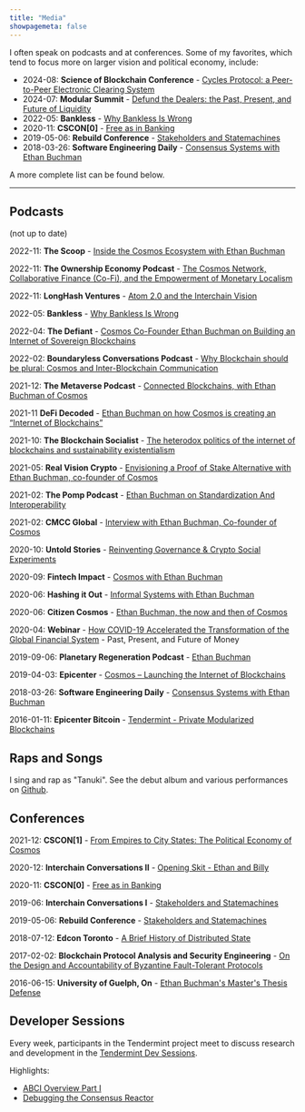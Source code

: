 ```yaml
---
title: "Media"
showpagemeta: false
---
```


I often speak on podcasts and at conferences. 
Some of my favorites, which tend to focus more on larger vision and
political economy, include:

- 2024-08: **Science of Blockchain Conference** - [Cycles Protocol: a
  Peer-to-Peer Electronic Clearing
  System](https://www.youtube.com/watch?v=IXG9tbsRPlQ)
- 2024-07: **Modular Summit** - [Defund the Dealers: the Past, Present, and
  Future of Liquidity](https://www.youtube.com/watch?v=9ZToW_b9F-s)
- 2022-05: **Bankless** - [Why Bankless Is Wrong](https://www.youtube.com/watch?v=Vbomgw-PGRE)
- 2020-11: **CSCON[0]** - [Free as in Banking](https://www.youtube.com/watch?v=PySo0gUEx8A&t=2040s)
- 2019-05-06: **Rebuild Conference** - [Stakeholders and Statemachines](https://www.youtube.com/watch?v=Luh7m7YHRts)
- 2018-03-26: **Software Engineering Daily** - [Consensus Systems with Ethan Buchman](https://softwareengineeringdaily.com/2018/03/26/consensus-systems-with-ethan-buchman/)

A more complete list can be found below. 

---

## Podcasts

(not up to date)

2022-11: **The Scoop** - [Inside the Cosmos Ecosystem with Ethan
Buchman](https://www.youtube.com/watch?v=QMciYZ66MSQ)

2022-11: **The Ownership Economy Podcast** - [The Cosmos Network, Collaborative
Finance (Co-Fi), and the Empowerment of Monetary Localism](https://anchor.fm/theownershipeconomy/episodes/Episode-041---The-Cosmos-Network--Collaborative-Finance-Co-Fi--and-the-Empowerment-of-Monetary-Localism-with-Cosmos-Co-Founder-Ethan-Buchman-e1qvgrh/a-a8svs96)

2022-11: **LongHash Ventures** - [Atom 2.0 and the Interchain
Vision](https://www.youtube.com/watch?v=7NObThRw1-0)

2022-05: **Bankless** - [Why Bankless Is Wrong](https://www.youtube.com/watch?v=Vbomgw-PGRE)

2022-04: **The Defiant** - [Cosmos Co-Founder Ethan Buchman on Building an
Internet of Sovereign
Blockchains](https://anchor.fm/thedefiant/episodes/Cosmos-Co-Founder-Ethan-Buchman-on-Building-an-Internet-of-Sovereign-Blockchains-e1gnd2e)

2022-02: **Boundaryless Conversations Podcast** - [Why Blockchain should be
plural: Cosmos and Inter-Blockchain Communication](https://www.boundaryless.io/podcast/ethan-buchman/)

2021-12: **The Metaverse Podcast** - [Connected Blockchains, with Ethan Buchman of
Cosmos](https://outlierventures.podbean.com/e/connected-blockchains-with-ethan-buchman-of-cosmos/)

2021-11 **DeFi Decoded** - [Ethan Buchman on how Cosmos is creating an “Internet
of Blockchains”](https://www.ninepoint.com/alt-thinking/audio/defi-decoded-ethan-buchman-on-how-cosmos-is-creating-an-internet-of-blockchains-and-his-vision-for-regenerative-finance-refi/)

2021-10: **The Blockchain Socialist** - [The heterodox politics of the internet
of blockchains and sustainability
existentialism](https://theblockchainsocialist.com/the-heterodox-politics-of-the-internet-of-blockchains-and-sustainability-existentialism/)

2021-05: **Real Vision Crypto** - [Envisioning a Proof of Stake Alternative with
Ethan Buchman, co-founder of
Cosmos](https://www.youtube.com/watch?v=HL_QR5SPEqY)

2021-02: **The Pomp Podcast** - [Ethan Buchman on Standardization And Interoperability](https://podcasts.apple.com/us/podcast/506-ethan-buchman-on-standardization-interoperability/id1434060078?i=1000511717899)

2021-02: **CMCC Global** - [Interview with Ethan Buchman, Co-founder of
Cosmos](https://www.youtube.com/watch?v=KuVHBg7emNY)

2020-10: **Untold Stories** - [Reinventing Governance & Crypto Social Experiments](https://www.youtube.com/watch?v=CQbOauMMcf8)

2020-09: **Fintech Impact** - [Cosmos with Ethan Buchman](https://www.listennotes.com/podcasts/fintech-impact/cosmos-with-ethan-buchman-e138-gzLI2K4CfHX/)

2020-06: **Hashing it Out** - [Informal Systems with Ethan
Buchman](http://thebitcoinpodcast.com/hashing-it-out-87/)

2020-06: **Citizen Cosmos** - [Ethan Buchman, the now and then of
Cosmos](https://anchor.fm/citizencosmos/episodes/Ethan-Buchman--the-now-and-then-of-Cosmos-eff5vm)

2020-04: **Webinar** - [How COVID-19 Accelerated the Transformation of the
Global Financial System](https://youtu.be/1dAZh6-hFjw?t=2498) - Past, Present,
and Future of Money

2019-09-06: **Planetary Regeneration Podcast** - [Ethan Buchman](https://podtail.com/en/podcast/planetary-regeneration-podcast/planetary-regeneration-podcast-episode-1-ethan-buc)

2019-04-03: **Epicenter** - [Cosmos – Launching the Internet of Blockchains
](https://epicenter.tv/episode/281)

2018-03-26: **Software Engineering Daily** - [Consensus Systems with Ethan Buchman](https://softwareengineeringdaily.com/2018/03/26/consensus-systems-with-ethan-buchman/)

2016-01-11: **Epicenter Bitcoin** - [Tendermint - Private Modularized
Blockchains](https://www.youtube.com/watch?v=EfFVh1DIKds)

## Raps and Songs

I sing and rap as "Tanuki". See the debut album and various performances on 
[Github](https://github.com/ebuchman/tanuki).

## Conferences

2021-12: **CSCON[1]** - [From Empires to City States: The Political Economy of Cosmos](https://www.youtube.com/watch?v=80wQ-lT92nw)

2020-12: **Interchain Conversations II** - [Opening Skit - Ethan and
Billy](https://www.crowdcast.io/e/interchain-conversations-II/2)

2020-11: **CSCON[0]** - [Free as in
Banking](https://www.youtube.com/watch?v=PySo0gUEx8A&t=2040s)

2019-06: **Interchain Conversations I** -
[Stakeholders and Statemachines](https://www.youtube.com/watch?v=9tXIxtlpN6Y&t=4s)

2019-05-06: **Rebuild Conference** - [Stakeholders and
Statemachines](https://www.youtube.com/watch?v=Luh7m7YHRts)

2018-07-12: **Edcon Toronto** - [A Brief History of Distributed State ](https://www.youtube.com/watch?v=e9C1Y89Txdw)

2017-02-02: **Blockchain Protocol Analysis and Security Engineering** -
[On the Design and Accountability of Byzantine Fault-Tolerant Protocols ](https://www.youtube.com/watch?v=MJ8NxwmBFhU)

2016-06-15: **University of Guelph, On** - [Ethan Buchman's Master's Thesis
Defense](https://www.youtube.com/watch?v=xtA-hl259o0)

## Developer Sessions

Every week, participants in the Tendermint project meet to discuss research and
development in the [Tendermint Dev
Sessions](https://www.youtube.com/playlist?list=PLdQIb0qr3pnBbG5ZG-0gr3zM86_s8Rpqv).

Highlights:

- [ABCI Overview Part
  I](https://www.youtube.com/watch?v=I3OnA8yCHl4&list=PLdQIb0qr3pnBbG5ZG-0gr3zM86_s8Rpqv&index=6)
- [Debugging the Consensus
  Reactor](https://www.youtube.com/watch?v=hDYKYk4g5Bk)


